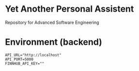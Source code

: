 # Yet Another Personal Assistent
Repository for Advanced Software Engineering

# Environment (backend)

```env
API_URL="http://localhost"
API_PORT=5000
FINNHUB_API_KEY=""
```